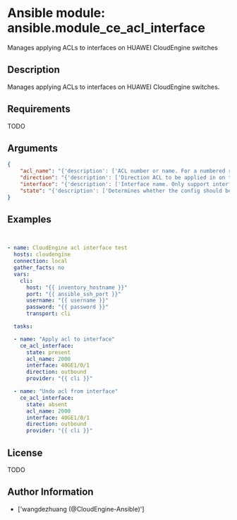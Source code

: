 # Ansible module: ansible.module_ce_acl_interface


Manages applying ACLs to interfaces on HUAWEI CloudEngine switches

## Description

Manages applying ACLs to interfaces on HUAWEI CloudEngine switches.

## Requirements

TODO

## Arguments

``` json
{
    "acl_name": "{'description': ['ACL number or name. For a numbered rule group, the value ranging from 2000 to 4999. For a named rule group, the value is a string of 1 to 32 case-sensitive characters starting with a letter, spaces not supported.'], 'required': True}",
    "direction": "{'description': ['Direction ACL to be applied in on the interface.'], 'required': True, 'choices': ['inbound', 'outbound']}",
    "interface": "{'description': ['Interface name. Only support interface full name, such as "40GE2/0/1".'], 'required': True}",
    "state": "{'description': ['Determines whether the config should be present or not on the device.'], 'required': False, 'default': 'present', 'choices': ['present', 'absent']}",
}
```

## Examples


``` yaml


- name: CloudEngine acl interface test
  hosts: cloudengine
  connection: local
  gather_facts: no
  vars:
    cli:
      host: "{{ inventory_hostname }}"
      port: "{{ ansible_ssh_port }}"
      username: "{{ username }}"
      password: "{{ password }}"
      transport: cli

  tasks:

  - name: "Apply acl to interface"
    ce_acl_interface:
      state: present
      acl_name: 2000
      interface: 40GE1/0/1
      direction: outbound
      provider: "{{ cli }}"

  - name: "Undo acl from interface"
    ce_acl_interface:
      state: absent
      acl_name: 2000
      interface: 40GE1/0/1
      direction: outbound
      provider: "{{ cli }}"

```

## License

TODO

## Author Information
  - ['wangdezhuang (@CloudEngine-Ansible)']
